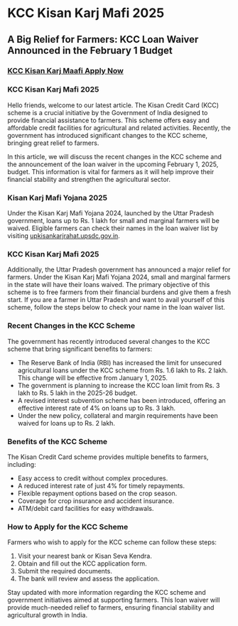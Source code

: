 # KCC Kisan Karj Mafi 2025

## A Big Relief for Farmers: KCC Loan Waiver Announced in the February 1 Budget

### [KCC Kisan Karj Maafi Apply Now](https://lakhimpurkheri.com/kcc-kisan-karj-mafi-2025/)

### KCC Kisan Karj Mafi 2025

Hello friends, welcome to our latest article. The Kisan Credit Card (KCC) scheme is a crucial initiative by the Government of India designed to provide financial assistance to farmers. This scheme offers easy and affordable credit facilities for agricultural and related activities. Recently, the government has introduced significant changes to the KCC scheme, bringing great relief to farmers.

In this article, we will discuss the recent changes in the KCC scheme and the announcement of the loan waiver in the upcoming February 1, 2025, budget. This information is vital for farmers as it will help improve their financial stability and strengthen the agricultural sector.

### Kisan Karj Mafi Yojana 2025

Under the Kisan Karj Mafi Yojana 2024, launched by the Uttar Pradesh government, loans up to Rs. 1 lakh for small and marginal farmers will be waived. Eligible farmers can check their names in the loan waiver list by visiting [upkisankarjrahat.upsdc.gov.in](https://upkisankarjrahat.upsdc.gov.in).

### KCC Kisan Karj Mafi 2025

Additionally, the Uttar Pradesh government has announced a major relief for farmers. Under the Kisan Karj Mafi Yojana 2024, small and marginal farmers in the state will have their loans waived. The primary objective of this scheme is to free farmers from their financial burdens and give them a fresh start. If you are a farmer in Uttar Pradesh and want to avail yourself of this scheme, follow the steps below to check your name in the loan waiver list.

### Recent Changes in the KCC Scheme

The government has recently introduced several changes to the KCC scheme that bring significant benefits to farmers:

- The Reserve Bank of India (RBI) has increased the limit for unsecured agricultural loans under the KCC scheme from Rs. 1.6 lakh to Rs. 2 lakh. This change will be effective from January 1, 2025.
- The government is planning to increase the KCC loan limit from Rs. 3 lakh to Rs. 5 lakh in the 2025-26 budget.
- A revised interest subvention scheme has been introduced, offering an effective interest rate of 4% on loans up to Rs. 3 lakh.
- Under the new policy, collateral and margin requirements have been waived for loans up to Rs. 2 lakh.

### Benefits of the KCC Scheme

The Kisan Credit Card scheme provides multiple benefits to farmers, including:

- Easy access to credit without complex procedures.
- A reduced interest rate of just 4% for timely repayments.
- Flexible repayment options based on the crop season.
- Coverage for crop insurance and accident insurance.
- ATM/debit card facilities for easy withdrawals.

### How to Apply for the KCC Scheme

Farmers who wish to apply for the KCC scheme can follow these steps:

1. Visit your nearest bank or Kisan Seva Kendra.
2. Obtain and fill out the KCC application form.
3. Submit the required documents.
4. The bank will review and assess the application.

Stay updated with more information regarding the KCC scheme and government initiatives aimed at supporting farmers. This loan waiver will provide much-needed relief to farmers, ensuring financial stability and agricultural growth in India.
